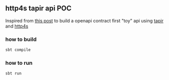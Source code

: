 http4s tapir api POC
--------------------

Inspired from [this post](https://dev.to/kdrakon/tapir-yet-another-way-to-rest-720) to build a openapi contract first "toy" api using [tapir](https://github.com/softwaremill/tapir) and [http4s](https://http4s.org/)

### how to build

```bash
sbt compile
```

### how to run

```bash
sbt run
```
